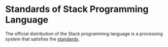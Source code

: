 # Standards of Stack Programming Language
The official distribution of the Stack programming language is a processing system that satisfies the [standards](STANDARD.md).
